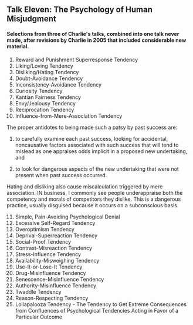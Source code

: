 ## Talk Eleven: The Psychology of Human Misjudgment 
#### Selections from three of Charlie's talks, combined into one talk never made, after revisions by Charlie in 2005 that included considerable new material. 
1. Reward and Punishment Superresponse Tendency
2. Liking/Loving Tendency
3. Disliking/Hating Tendency
4. Doubt-Avoidance Tendency
5. Inconsistency-Avoidance Tendency
6. Curiosity Tendency 
7. Kantian Fairness Tendency
8. Envy/Jealousy Tendency
9. Reciprocation Tendency
10. Influence-from-Mere-Association Tendency

The proper antidotes to being made such a patsy by past success are: 

1) to carefully examine each past success, looking for accidental, noncausative factors associated with such success that will tend to mislead as one appraises odds implicit in a proposed new undertaking, and

2) to look for dangerous aspects of the new undertaking that were not present when past success occurred.

Hating and disliking also cause miscalculation triggered by mere association. IN business, I commonly see people underappraise both the competency and morals of competitors they dislike. This is a dangerous practice, usually disguised because it occurs on a subconscious basis.

11. Simple, Pain-Avoiding Psychological Denial
12. Excessive Self-Regard Tendency
13. Overoptimism Tendency
14. Deprival-Superreaction Tendency 
15. Social-Proof Tendency
16. Contrast-Misreaction Tendency
17. Stress-Influence Tendency 
18. Availability-Misweighing Tendency
19. Use-It-or-Lose-It Tendency
20. Drug-Misinfluence Tendency
21. Senescence-Misinfluence Tendency 
22. Authority-Misinfluence Tendency 
23. Twaddle Tendency
24. Reason-Respecting Tendency 
25. Lollapalooza Tendency - The Tendency to Get Extreme Consequences from Confluences of Psychological Tendencies Acting in Favor of a Particular Outcome
